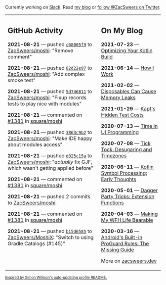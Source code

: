 Currently working on [Slack](https://slack.com/). Read [my blog](https://zacsweers.dev/) or [follow @ZacSweers on Twitter](https://twitter.com/ZacSweers).

<table><tr><td valign="top" width="60%">

## GitHub Activity
<!-- githubActivity starts -->
**2021-08-21** — pushed [`c68005f9`](https://github.com/ZacSweers/moshi/commit/c68005f98b6d479028c07542af609aec6122e60c) to [ZacSweers/moshi](https://api.github.com/repos/ZacSweers/moshi): "Remove comment"

**2021-08-21** — pushed [`82d22e97`](https://github.com/ZacSweers/moshi/commit/82d22e97fe0f6ff5bc33161acf4676b817af59d3) to [ZacSweers/moshi](https://api.github.com/repos/ZacSweers/moshi): "Add complex smoke test"

**2021-08-21** — pushed [`5d746811`](https://github.com/ZacSweers/moshi/commit/5d7468110ab4da768829fb18fd38430e1501f5c5) to [ZacSweers/moshi](https://api.github.com/repos/ZacSweers/moshi): "Fixup records tests to play nice with modules"

**2021-08-21** — commented on [#1381](https://github.com/square/moshi/pull/1381#issuecomment-903151749) in [square/moshi](https://api.github.com/repos/square/moshi)

**2021-08-21** — pushed [`3863c9b2`](https://github.com/ZacSweers/moshi/commit/3863c9b2a9a7956802c706df8fd98eebd889776b) to [ZacSweers/moshi](https://api.github.com/repos/ZacSweers/moshi): "Make IDE happy about modules access"

**2021-08-21** — pushed [`d025c15a`](https://github.com/ZacSweers/moshi/commit/d025c15a39453edb237ffcf9c6f3fc54cf429995) to [ZacSweers/moshi](https://api.github.com/repos/ZacSweers/moshi): "*actually* fix GJF, which wasn't getting applied before"

**2021-08-21** — commented on [#1381](https://github.com/square/moshi/pull/1381#issuecomment-903148881) in [square/moshi](https://api.github.com/repos/square/moshi)

**2021-08-21** — pushed 2 commits to [ZacSweers/moshi](https://api.github.com/repos/ZacSweers/moshi).

**2021-08-21** — commented on [#1381](https://github.com/square/moshi/pull/1381#issuecomment-903147533) in [square/moshi](https://api.github.com/repos/square/moshi)

**2021-08-21** — pushed [`b15d6585`](https://github.com/ZacSweers/MoshiX/commit/b15d658518f14ccd92b052dca977da83f49dbb98) to [ZacSweers/MoshiX](https://api.github.com/repos/ZacSweers/MoshiX): "Switch to using Gradle Catalogs (#145)"
<!-- githubActivity ends -->
</td><td valign="top" width="40%">

## On My Blog
<!-- blog starts -->
**2021-07-23** — [Optimizing Your Kotlin Build](https://www.zacsweers.dev/optimizing-your-kotlin-build/)

**2021-06-14** — [How I Work](https://www.zacsweers.dev/how-i-work/)

**2021-02-02** — [Disposables Can Cause Memory Leaks](https://www.zacsweers.dev/disposables-can-cause-memory-leaks/)

**2021-01-29** — [Kapt's Hidden Test Costs](https://www.zacsweers.dev/kapts-hidden-test-costs/)

**2020-07-13** — [Time in UI Programming](https://www.zacsweers.dev/time-in-ui/)

**2020-07-08** — [Tick Tock: Desugaring and Timezones](https://www.zacsweers.dev/ticktock-desugaring-timezones/)

**2020-06-11** — [Kotlin Symbol Processing: Early Thoughts](https://www.zacsweers.dev/kotlin-symbol-processor-early-thoughts/)

**2020-05-01** — [Dagger Party Tricks: Extension Functions](https://www.zacsweers.dev/dagger-party-tricks-extension-functions/)

**2020-04-03** — [Making My WFH Life Bearable](https://www.zacsweers.dev/making-wfh-life-bearable/)

**2020-03-16** — [Android's Built-in ProGuard Rules: The Missing Guide](https://www.zacsweers.dev/android-proguard-rules/)
<!-- blog ends -->
More on [zacsweers.dev](https://zacsweers.dev/)
</td></tr></table>

<sub><a href="https://simonwillison.net/2020/Jul/10/self-updating-profile-readme/">Inspired by Simon Willison's auto-updating profile README.</a></sub>